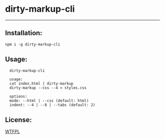 # dirty-markup-cli

--------

## Installation:

`npm i -g dirty-markup-cli`

## Usage:

```shell
  dirty-markup-cli

  usage:
  cat index.html | dirty-markup
  dirty-markup --css --4 < styles.css

  options:
  mode: --html | --css (default: html)
  indent: --4 | --8 | --tabs (default: 2)
```

## License:

[WTFPL]('./LICENSE.md')
